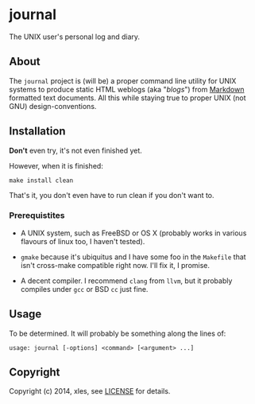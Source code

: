 journal
=======

The UNIX user's personal log and diary.

## About

The `journal` project is (will be) a proper command line utility for
UNIX systems to produce static HTML weblogs (aka "_blogs_") from
[Markdown](http://daringfireball.net/projects/markdown/) formatted text 
documents.  All this while staying true to proper UNIX (not GNU) 
design-conventions.

## Installation

**Don't** even try, it's not even finished yet.

However, when it is finished:

`make install clean`

That's it, you don't even have to run clean if you don't want to.

### Prerequistites

* A UNIX system, such as FreeBSD or OS X (probably works in various
  flavours of linux too, I haven't tested).

* `gmake` because it's ubiquitus and I have some foo in the `Makefile`
  that isn't cross-make compatible right now.  I'll fix it, I promise.

* A decent compiler.  I recommend `clang` from `llvm`, but it probably
  compiles under `gcc` or BSD `cc` just fine.

## Usage

To be determined.  It will probably be something along the lines of:

```
usage: journal [-options] <command> [<argument> ...]
```

## Copyright

Copyright (c) 2014, xles, see [LICENSE](LICENSE) for details.
